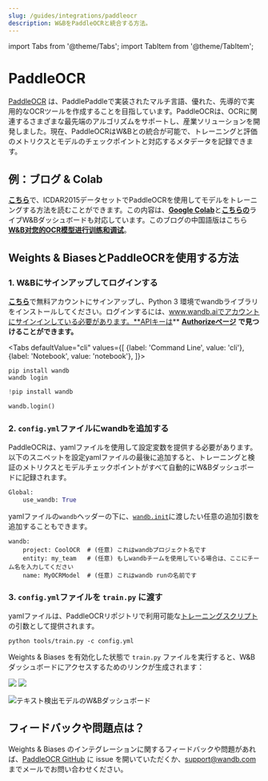 ```yaml
---
slug: /guides/integrations/paddleocr
description: W&BをPaddleOCRと統合する方法。
---
```


import Tabs from '@theme/Tabs';
import TabItem from '@theme/TabItem';

# PaddleOCR

[PaddleOCR](https://github.com/PaddlePaddle/PaddleOCR) は、PaddlePaddleで実装されたマルチ言語、優れた、先導的で実用的なOCRツールを作成することを目指しています。PaddleOCRは、OCRに関連するさまざまな最先端のアルゴリズムをサポートし、産業ソリューションを開発しました。現在、PaddleOCRはW&Bとの統合が可能で、トレーニングと評価のメトリクスとモデルのチェックポイントと対応するメタデータを記録できます。

## 例：ブログ & Colab

[**こちら**](https://wandb.ai/manan-goel/text\_detection/reports/Train-and-Debug-Your-OCR-Models-with-PaddleOCR-and-W-B--VmlldzoyMDUwMDIw)で、ICDAR2015データセットでPaddleOCRを使用してモデルをトレーニングする方法を読むことができます。この内容は、[**Google Colab**](https://colab.research.google.com/drive/1id2VTIQ5-M1TElAkzjzobUCdGeJeW-nV?usp=sharing)と[**こちらの**](https://wandb.ai/manan-goel/text\_detection)ライブW&Bダッシュボードも対応しています。このブログの中国語版はこちら[**W&B对您的OCR模型进行训练和调试**](https://wandb.ai/wandb\_fc/chinese/reports/W-B-OCR---VmlldzoyMDk1NzE4)。

## Weights & BiasesとPaddleOCRを使用する方法

### 1. W&Bにサインアップしてログインする

[**こちら**](https://wandb.ai/site)で無料アカウントにサインアップし、Python 3 環境でwandbライブラリをインストールしてください。ログインするには、www.wandb.aiでアカウントにサインインしている必要があります。**APIキーは** [**Authorizeページ**](https://wandb.ai/authorize) **で見つけることができます。**

<Tabs
  defaultValue="cli"
  values={[
    {label: 'Command Line', value: 'cli'},
    {label: 'Notebook', value: 'notebook'},
  ]}>
  <TabItem value="cli">

```
pip install wandb
wandb login
```

  </TabItem>
  <TabItem value="notebook">

```python
!pip install wandb

wandb.login()
```

  </TabItem>
</Tabs>

### 2. `config.yml`ファイルにwandbを追加する

PaddleOCRは、yamlファイルを使用して設定変数を提供する必要があります。以下のスニペットを設定yamlファイルの最後に追加すると、トレーニングと検証のメトリクスとモデルチェックポイントがすべて自動的にW&Bダッシュボードに記録されます。

```python
Global:
    use_wandb: True
```

yamlファイルの`wandb`ヘッダーの下に、[`wandb.init`](https://docs.wandb.ai/guides/track/launch)に渡したい任意の追加引数を追加することもできます。

```
wandb:  
    project: CoolOCR  # (任意) これはwandbプロジェクト名です
    entity: my_team   # (任意) もしwandbチームを使用している場合は、ここにチーム名を入力してください
    name: MyOCRModel  # (任意) これはwandb runの名前です
```
### 3. `config.yml`ファイルを `train.py` に渡す

yamlファイルは、PaddleOCRリポジトリで利用可能な[トレーニングスクリプト](https://github.com/PaddlePaddle/PaddleOCR/blob/release/2.5/tools/train.py)の引数として提供されます。

```
python tools/train.py -c config.yml
```

Weights & Biases を有効化した状態で `train.py` ファイルを実行すると、W&Bダッシュボードにアクセスするためのリンクが生成されます：

![](/images/integrations/paddleocr_wb_dashboard1.png) ![](/images/integrations/paddleocr_wb_dashboard2.png)

![テキスト検出モデルのW&Bダッシュボード](/images/integrations/paddleocr_wb_dashboard3.png)

## フィードバックや問題点は？

Weights & Biases のインテグレーションに関するフィードバックや問題があれば、[PaddleOCR GitHub](https://github.com/PaddlePaddle/PaddleOCR) に issue を開いていただくか、support@wandb.com までメールでお問い合わせください。